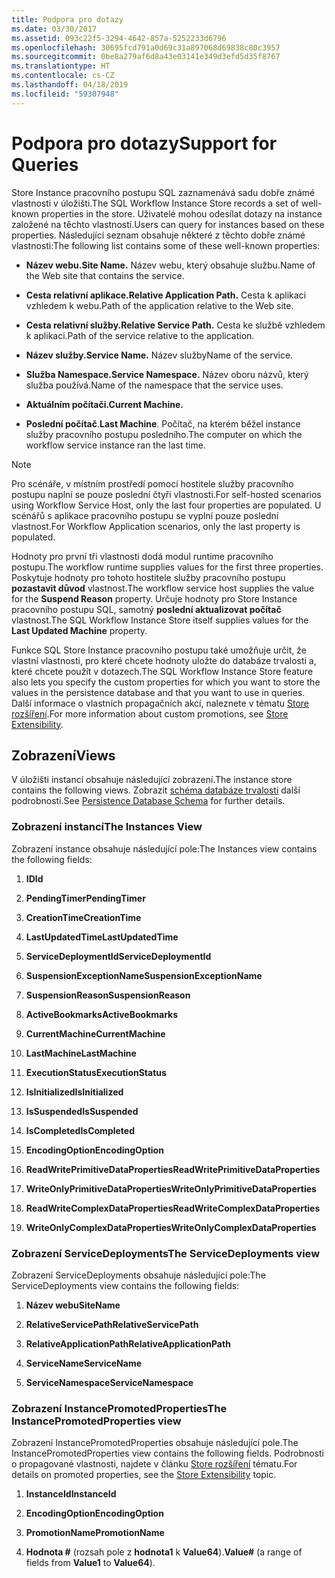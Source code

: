 ```yaml
---
title: Podpora pro dotazy
ms.date: 03/30/2017
ms.assetid: 093c22f5-3294-4642-857a-5252233d6796
ms.openlocfilehash: 30695fcd791a0d69c31a897068d69838c80c3957
ms.sourcegitcommit: 0be8a279af6d8a43e03141e349d3efd5d35f8767
ms.translationtype: HT
ms.contentlocale: cs-CZ
ms.lasthandoff: 04/18/2019
ms.locfileid: "59307948"
---
```

# <a name="support-for-queries"></a><span data-ttu-id="9d5b8-102">Podpora pro dotazy</span><span class="sxs-lookup"><span data-stu-id="9d5b8-102">Support for Queries</span></span>
<span data-ttu-id="9d5b8-103">Store Instance pracovního postupu SQL zaznamenává sadu dobře známé vlastnosti v úložišti.</span><span class="sxs-lookup"><span data-stu-id="9d5b8-103">The SQL Workflow Instance Store records a set of well-known properties in the store.</span></span> <span data-ttu-id="9d5b8-104">Uživatelé mohou odesílat dotazy na instance založené na těchto vlastností.</span><span class="sxs-lookup"><span data-stu-id="9d5b8-104">Users can query for instances based on these properties.</span></span> <span data-ttu-id="9d5b8-105">Následující seznam obsahuje některé z těchto dobře známé vlastnosti:</span><span class="sxs-lookup"><span data-stu-id="9d5b8-105">The following list contains some of these well-known properties:</span></span>  
  
-   <span data-ttu-id="9d5b8-106">**Název webu.**</span><span class="sxs-lookup"><span data-stu-id="9d5b8-106">**Site Name.**</span></span> <span data-ttu-id="9d5b8-107">Název webu, který obsahuje službu.</span><span class="sxs-lookup"><span data-stu-id="9d5b8-107">Name of the Web site that contains the service.</span></span>  
  
-   <span data-ttu-id="9d5b8-108">**Cesta relativní aplikace.**</span><span class="sxs-lookup"><span data-stu-id="9d5b8-108">**Relative Application Path.**</span></span> <span data-ttu-id="9d5b8-109">Cesta k aplikaci vzhledem k webu.</span><span class="sxs-lookup"><span data-stu-id="9d5b8-109">Path of the application relative to the Web site.</span></span>  
  
-   <span data-ttu-id="9d5b8-110">**Cesta relativní služby.**</span><span class="sxs-lookup"><span data-stu-id="9d5b8-110">**Relative Service Path.**</span></span> <span data-ttu-id="9d5b8-111">Cesta ke službě vzhledem k aplikaci.</span><span class="sxs-lookup"><span data-stu-id="9d5b8-111">Path of the service relative to the application.</span></span>  
  
-   <span data-ttu-id="9d5b8-112">**Název služby.**</span><span class="sxs-lookup"><span data-stu-id="9d5b8-112">**Service Name.**</span></span> <span data-ttu-id="9d5b8-113">Název služby</span><span class="sxs-lookup"><span data-stu-id="9d5b8-113">Name of the service.</span></span>  
  
-   <span data-ttu-id="9d5b8-114">**Služba Namespace.**</span><span class="sxs-lookup"><span data-stu-id="9d5b8-114">**Service Namespace.**</span></span> <span data-ttu-id="9d5b8-115">Název oboru názvů, který služba používá.</span><span class="sxs-lookup"><span data-stu-id="9d5b8-115">Name of the namespace that the service uses.</span></span>  
  
-   <span data-ttu-id="9d5b8-116">**Aktuálním počítači.**</span><span class="sxs-lookup"><span data-stu-id="9d5b8-116">**Current Machine.**</span></span>  
  
-   <span data-ttu-id="9d5b8-117">**Poslední počítač**.</span><span class="sxs-lookup"><span data-stu-id="9d5b8-117">**Last Machine**.</span></span> <span data-ttu-id="9d5b8-118">Počítač, na kterém běžel instance služby pracovního postupu posledního.</span><span class="sxs-lookup"><span data-stu-id="9d5b8-118">The computer on which the workflow service instance ran the last time.</span></span>  
  
> [!NOTE]
>  <span data-ttu-id="9d5b8-119">Pro scénáře, v místním prostředí pomocí hostitele služby pracovního postupu naplní se pouze poslední čtyři vlastnosti.</span><span class="sxs-lookup"><span data-stu-id="9d5b8-119">For self-hosted scenarios using Workflow Service Host, only the last four properties are populated.</span></span> <span data-ttu-id="9d5b8-120">U scénářů s aplikace pracovního postupu se vyplní pouze poslední vlastnost.</span><span class="sxs-lookup"><span data-stu-id="9d5b8-120">For Workflow Application scenarios, only the last property is populated.</span></span>  
  
 <span data-ttu-id="9d5b8-121">Hodnoty pro první tři vlastnosti dodá modul runtime pracovního postupu.</span><span class="sxs-lookup"><span data-stu-id="9d5b8-121">The workflow runtime supplies values for the first three properties.</span></span> <span data-ttu-id="9d5b8-122">Poskytuje hodnoty pro tohoto hostitele služby pracovního postupu **pozastavit důvod** vlastnost.</span><span class="sxs-lookup"><span data-stu-id="9d5b8-122">The workflow service host supplies the value for the **Suspend Reason** property.</span></span> <span data-ttu-id="9d5b8-123">Určuje hodnoty pro Store Instance pracovního postupu SQL, samotný **poslední aktualizovat počítač** vlastnost.</span><span class="sxs-lookup"><span data-stu-id="9d5b8-123">The SQL Workflow Instance Store itself supplies values for the **Last Updated Machine** property.</span></span>  
  
 <span data-ttu-id="9d5b8-124">Funkce SQL Store Instance pracovního postupu také umožňuje určit, že vlastní vlastnosti, pro které chcete hodnoty uložte do databáze trvalosti a, které chcete použít v dotazech.</span><span class="sxs-lookup"><span data-stu-id="9d5b8-124">The SQL Workflow Instance Store feature also lets you specify the custom properties for which you want to store the values in the persistence database and that you want to use in queries.</span></span> <span data-ttu-id="9d5b8-125">Další informace o vlastních propagačních akcí, naleznete v tématu [Store rozšíření](store-extensibility.md).</span><span class="sxs-lookup"><span data-stu-id="9d5b8-125">For more information about custom promotions, see [Store Extensibility](store-extensibility.md).</span></span>  
  
## <a name="views"></a><span data-ttu-id="9d5b8-126">Zobrazení</span><span class="sxs-lookup"><span data-stu-id="9d5b8-126">Views</span></span>  
 <span data-ttu-id="9d5b8-127">V úložišti instancí obsahuje následující zobrazení.</span><span class="sxs-lookup"><span data-stu-id="9d5b8-127">The instance store contains the following views.</span></span> <span data-ttu-id="9d5b8-128">Zobrazit [schéma databáze trvalosti](persistence-database-schema.md) další podrobnosti.</span><span class="sxs-lookup"><span data-stu-id="9d5b8-128">See [Persistence Database Schema](persistence-database-schema.md) for further details.</span></span>  
  
### <a name="the-instances-view"></a><span data-ttu-id="9d5b8-129">Zobrazení instancí</span><span class="sxs-lookup"><span data-stu-id="9d5b8-129">The Instances View</span></span>  
 <span data-ttu-id="9d5b8-130">Zobrazení instance obsahuje následující pole:</span><span class="sxs-lookup"><span data-stu-id="9d5b8-130">The Instances view contains the following fields:</span></span>  
  
1. <span data-ttu-id="9d5b8-131">**ID**</span><span class="sxs-lookup"><span data-stu-id="9d5b8-131">**Id**</span></span>  
  
2. <span data-ttu-id="9d5b8-132">**PendingTimer**</span><span class="sxs-lookup"><span data-stu-id="9d5b8-132">**PendingTimer**</span></span>  
  
3. <span data-ttu-id="9d5b8-133">**CreationTime**</span><span class="sxs-lookup"><span data-stu-id="9d5b8-133">**CreationTime**</span></span>  
  
4. <span data-ttu-id="9d5b8-134">**LastUpdatedTime**</span><span class="sxs-lookup"><span data-stu-id="9d5b8-134">**LastUpdatedTime**</span></span>  
  
5. <span data-ttu-id="9d5b8-135">**ServiceDeploymentId**</span><span class="sxs-lookup"><span data-stu-id="9d5b8-135">**ServiceDeploymentId**</span></span>  
  
6. <span data-ttu-id="9d5b8-136">**SuspensionExceptionName**</span><span class="sxs-lookup"><span data-stu-id="9d5b8-136">**SuspensionExceptionName**</span></span>  
  
7. <span data-ttu-id="9d5b8-137">**SuspensionReason**</span><span class="sxs-lookup"><span data-stu-id="9d5b8-137">**SuspensionReason**</span></span>  
  
8. <span data-ttu-id="9d5b8-138">**ActiveBookmarks**</span><span class="sxs-lookup"><span data-stu-id="9d5b8-138">**ActiveBookmarks**</span></span>  
  
9. <span data-ttu-id="9d5b8-139">**CurrentMachine**</span><span class="sxs-lookup"><span data-stu-id="9d5b8-139">**CurrentMachine**</span></span>  
  
10. <span data-ttu-id="9d5b8-140">**LastMachine**</span><span class="sxs-lookup"><span data-stu-id="9d5b8-140">**LastMachine**</span></span>  
  
11. <span data-ttu-id="9d5b8-141">**ExecutionStatus**</span><span class="sxs-lookup"><span data-stu-id="9d5b8-141">**ExecutionStatus**</span></span>  
  
12. <span data-ttu-id="9d5b8-142">**IsInitialized**</span><span class="sxs-lookup"><span data-stu-id="9d5b8-142">**IsInitialized**</span></span>  
  
13. <span data-ttu-id="9d5b8-143">**IsSuspended**</span><span class="sxs-lookup"><span data-stu-id="9d5b8-143">**IsSuspended**</span></span>  
  
14. <span data-ttu-id="9d5b8-144">**IsCompleted**</span><span class="sxs-lookup"><span data-stu-id="9d5b8-144">**IsCompleted**</span></span>  
  
15. <span data-ttu-id="9d5b8-145">**EncodingOption**</span><span class="sxs-lookup"><span data-stu-id="9d5b8-145">**EncodingOption**</span></span>  
  
16. <span data-ttu-id="9d5b8-146">**ReadWritePrimitiveDataProperties**</span><span class="sxs-lookup"><span data-stu-id="9d5b8-146">**ReadWritePrimitiveDataProperties**</span></span>  
  
17. <span data-ttu-id="9d5b8-147">**WriteOnlyPrimitiveDataProperties**</span><span class="sxs-lookup"><span data-stu-id="9d5b8-147">**WriteOnlyPrimitiveDataProperties**</span></span>  
  
18. <span data-ttu-id="9d5b8-148">**ReadWriteComplexDataProperties**</span><span class="sxs-lookup"><span data-stu-id="9d5b8-148">**ReadWriteComplexDataProperties**</span></span>  
  
19. <span data-ttu-id="9d5b8-149">**WriteOnlyComplexDataProperties**</span><span class="sxs-lookup"><span data-stu-id="9d5b8-149">**WriteOnlyComplexDataProperties**</span></span>  
  
### <a name="the-servicedeployments-view"></a><span data-ttu-id="9d5b8-150">Zobrazení ServiceDeployments</span><span class="sxs-lookup"><span data-stu-id="9d5b8-150">The ServiceDeployments view</span></span>  
 <span data-ttu-id="9d5b8-151">Zobrazení ServiceDeployments obsahuje následující pole:</span><span class="sxs-lookup"><span data-stu-id="9d5b8-151">The ServiceDeployments view contains the following fields:</span></span>  
  
1. <span data-ttu-id="9d5b8-152">**Název webu**</span><span class="sxs-lookup"><span data-stu-id="9d5b8-152">**SiteName**</span></span>  
  
2. <span data-ttu-id="9d5b8-153">**RelativeServicePath**</span><span class="sxs-lookup"><span data-stu-id="9d5b8-153">**RelativeServicePath**</span></span>  
  
3. <span data-ttu-id="9d5b8-154">**RelativeApplicationPath**</span><span class="sxs-lookup"><span data-stu-id="9d5b8-154">**RelativeApplicationPath**</span></span>  
  
4. <span data-ttu-id="9d5b8-155">**ServiceName**</span><span class="sxs-lookup"><span data-stu-id="9d5b8-155">**ServiceName**</span></span>  
  
5. <span data-ttu-id="9d5b8-156">**ServiceNamespace**</span><span class="sxs-lookup"><span data-stu-id="9d5b8-156">**ServiceNamespace**</span></span>  
  
### <a name="the-instancepromotedproperties-view"></a><span data-ttu-id="9d5b8-157">Zobrazení InstancePromotedProperties</span><span class="sxs-lookup"><span data-stu-id="9d5b8-157">The InstancePromotedProperties view</span></span>  
 <span data-ttu-id="9d5b8-158">Zobrazení InstancePromotedProperties obsahuje následující pole.</span><span class="sxs-lookup"><span data-stu-id="9d5b8-158">The InstancePromotedProperties view contains the following fields.</span></span> <span data-ttu-id="9d5b8-159">Podrobnosti o propagované vlastnosti, najdete v článku [Store rozšíření](store-extensibility.md) tématu.</span><span class="sxs-lookup"><span data-stu-id="9d5b8-159">For details on promoted properties, see the [Store Extensibility](store-extensibility.md) topic.</span></span>  
  
1. <span data-ttu-id="9d5b8-160">**InstanceId**</span><span class="sxs-lookup"><span data-stu-id="9d5b8-160">**InstanceId**</span></span>  
  
2. <span data-ttu-id="9d5b8-161">**EncodingOption**</span><span class="sxs-lookup"><span data-stu-id="9d5b8-161">**EncodingOption**</span></span>  
  
3. <span data-ttu-id="9d5b8-162">**PromotionName**</span><span class="sxs-lookup"><span data-stu-id="9d5b8-162">**PromotionName**</span></span>  
  
4. <span data-ttu-id="9d5b8-163">**Hodnota #** (rozsah pole z **hodnota1** k **Value64**).</span><span class="sxs-lookup"><span data-stu-id="9d5b8-163">**Value#** (a range of fields from **Value1** to **Value64**).</span></span>

